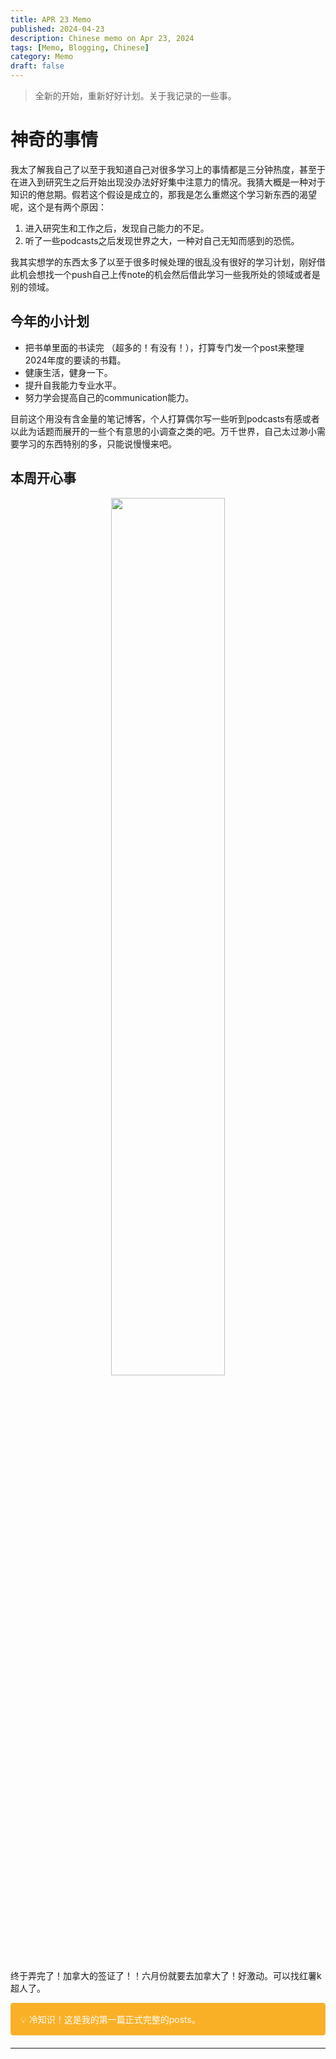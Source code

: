 ```yaml
---
title: APR 23 Memo 
published: 2024-04-23
description: Chinese memo on Apr 23, 2024
tags: [Memo, Blogging, Chinese]
category: Memo
draft: false
---
```


> 全新的开始，重新好好计划。关于我记录的一些事。

# 神奇的事情
我太了解我自己了以至于我知道自己对很多学习上的事情都是三分钟热度，甚至于在进入到研究生之后开始出现没办法好好集中注意力的情况。我猜大概是一种对于知识的倦怠期。假若这个假设是成立的，那我是怎么重燃这个学习新东西的渴望呢，这个是有两个原因：
1. 进入研究生和工作之后，发现自己能力的不足。
2. 听了一些podcasts之后发现世界之大，一种对自己无知而感到的恐慌。

我其实想学的东西太多了以至于很多时候处理的很乱没有很好的学习计划，刚好借此机会想找一个push自己上传note的机会然后借此学习一些我所处的领域或者是别的领域。

## 今年的小计划
* 把书单里面的书读完 （超多的！有没有！），打算专门发一个post来整理2024年度的要读的书籍。
* 健康生活，健身一下。
* 提升自我能力专业水平。
* 努力学会提高自己的communication能力。

目前这个用没有含金量的笔记博客，个人打算偶尔写一些听到podcasts有感或者以此为话题而展开的一些个有意思的小调查之类的吧。万千世界，自己太过渺小需要学习的东西特别的多，只能说慢慢来吧。

## 本周开心事
<p align="center" width="100%">
    <img width="60%" src="https://pbs.twimg.com/media/GL6pTSSacAEzGou?format=jpg&name=medium">
</p>


终于弄完了！加拿大的签证了！！六月份就要去加拿大了！好激动。可以找红薯k超人了。

<div style="padding: 15px; border: 1px solid transparent; border-color: transparent; margin-bottom: 20px; border-radius: 4px; color: #FFFFFF; background-color: #FAB026; border-color: #F1B035;">
💡 冷知识！这是我的第一篇正式完整的posts。
</div>

---